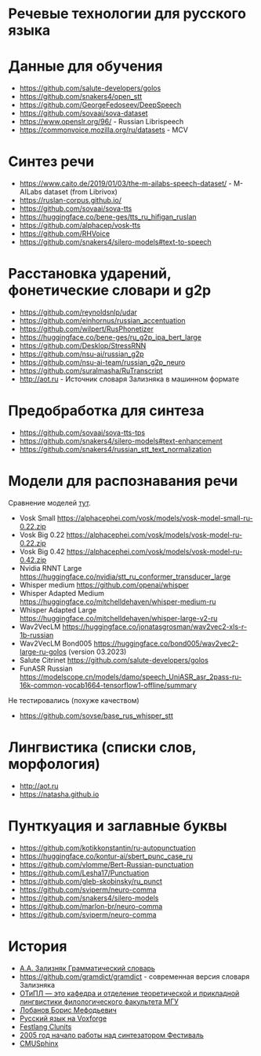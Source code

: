 # Речевые технологии для русского языка


# Данные для обучения

  * <https://github.com/salute-developers/golos>
  * <https://github.com/snakers4/open_stt>
  * <https://github.com/GeorgeFedoseev/DeepSpeech>
  * <https://github.com/sovaai/sova-dataset>
  * <https://www.openslr.org/96/> - Russian Librispeech
  * <https://commonvoice.mozilla.org/ru/datasets> - MCV

# Синтез речи

  * <https://www.caito.de/2019/01/03/the-m-ailabs-speech-dataset/> - M-AILabs dataset (from Librivox)
  * <https://ruslan-corpus.github.io/>
  * <https://github.com/sovaai/sova-tts>
  * <https://huggingface.co/bene-ges/tts_ru_hifigan_ruslan>
  * <https://github.com/alphacep/vosk-tts>
  * <https://github.com/RHVoice>
  * <https://github.com/snakers4/silero-models#text-to-speech>

# Расстановка ударений, фонетические словари и g2p

  * <https://github.com/reynoldsnlp/udar>
  * <https://github.com/einhornus/russian_accentuation>
  * <https://github.com/wilpert/RusPhonetizer>
  * <https://huggingface.co/bene-ges/ru_g2p_ipa_bert_large>
  * <https://github.com/Desklop/StressRNN>
  * <https://github.com/nsu-ai/russian_g2p>
  * <https://github.com/nsu-ai-team/russian_g2p_neuro>
  * <https://github.com/suralmasha/RuTranscript>
  * <http://aot.ru> - Источник словаря Зализняка в машинном формате 

# Предобработка для синтеза

  * <https://github.com/sovaai/sova-tts-tps>
  * <https://github.com/snakers4/silero-models#text-enhancement>
  * <https://github.com/snakers4/russian_stt_text_normalization>

# Модели для распознавания речи

Сравнение моделей [тут](https://alphacephei.com/nsh/2023/01/22/russian-models.html).

  * Vosk Small <https://alphacephei.com/vosk/models/vosk-model-small-ru-0.22.zip>
  * Vosk Big 0.22 <https://alphacephei.com/vosk/models/vosk-model-ru-0.22.zip>
  * Vosk Big 0.42 <https://alphacephei.com/vosk/models/vosk-model-ru-0.42.zip>
  * Nvidia RNNT Large <https://huggingface.co/nvidia/stt_ru_conformer_transducer_large>
  * Whisper medium <https://github.com/openai/whisper>
  * Whisper Adapted Medium <https://huggingface.co/mitchelldehaven/whisper-medium-ru>
  * Whisper Adapted Large <https://huggingface.co/mitchelldehaven/whisper-large-v2-ru>
  * Wav2VecLM <https://huggingface.co/jonatasgrosman/wav2vec2-xls-r-1b-russian>
  * Wav2VecLM Bond005 <https://huggingface.co/bond005/wav2vec2-large-ru-golos> (version 03.2023)
  * Salute Citrinet <https://github.com/salute-developers/golos>
  * FunASR Russian <https://modelscope.cn/models/damo/speech_UniASR_asr_2pass-ru-16k-common-vocab1664-tensorflow1-offline/summary>

Не тестировались (похуже качеством)

  * <https://github.com/sovse/base_rus_whisper_stt>

# Лингвистика (списки слов, морфология)

  * <http://aot.ru>
  * <https://natasha.github.io>

# Пунткуация и заглавные буквы

  * <https://github.com/kotikkonstantin/ru-autopunctuation>
  * <https://huggingface.co/kontur-ai/sbert_punc_case_ru>
  * <https://github.com/vlomme/Bert-Russian-punctuation>
  * <https://github.com/Lesha17/Punctuation>
  * <https://github.com/gleb-skobinsky/ru_punct>
  * <https://github.com/sviperm/neuro-comma>
  * <https://github.com/snakers4/silero-models>
  * <https://github.com/marlon-br/neuro-comma>
  * <https://github.com/sviperm/neuro-comma>

# История

  * [А.А. Зализняк Грамматический словарь](https://ru.wikipedia.org/wiki/%D0%93%D1%80%D0%B0%D0%BC%D0%BC%D0%B0%D1%82%D0%B8%D1%87%D0%B5%D1%81%D0%BA%D0%B8%D0%B9_%D1%81%D0%BB%D0%BE%D0%B2%D0%B0%D1%80%D1%8C_%D1%80%D1%83%D1%81%D1%81%D0%BA%D0%BE%D0%B3%D0%BE_%D1%8F%D0%B7%D1%8B%D0%BA%D0%B0_%D0%90._%D0%90._%D0%97%D0%B0%D0%BB%D0%B8%D0%B7%D0%BD%D1%8F%D0%BA%D0%B0)
  * <https://github.com/gramdict/gramdict> - современная версия словаря Зализняка
  * [ОТиПЛ — это кафедра и отделение теоретической и прикладной лингвистики филологического факультета МГУ](http://tipl.philol.msu.ru/)
  * [Лобанов Борис Мефодьевич](https://obm.bsu.by/matematiki/lobanov-boris-mefodevich/)
  * [Русский язык на Voxforge](http://www.voxforge.org/ru)
  * [Festlang Clunits](https://www.opennet.ru/opennews/art.shtml?num=12399)
  * [2005 год начало работы над синтезатором Фестиваль](https://www.linux.org.ru/news/linux-general/775065?cid=776417)
  * [CMUSphinx](https://cmusphinx.github.io/)
